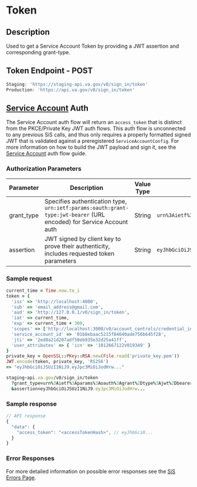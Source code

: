 # Token

## Description

Used to get a Service Account Token by providing a JWT assertion and corresponding grant-type.

## Token Endpoint - POST

```jsx
Staging: 'https://staging-api.va.gov/v0/sign_in/token'
Production: 'https://api.va.gov/v0/sign_in/token'
```

## [Service Account](../auth_flows/service_account.md) Auth

The Service Account auth flow will return an `access_token` that is distinct from the PKCE/Private Key JWT auth flows. This auth flow is unconnected to any previous SiS calls, and thus only requires a properly formatted signed JWT that is validated against a preregistered `ServiceAccountConfig`. For more information on how to build the JWT payload and sign it, see the [Service Account](../auth_flows/service_account.md) auth flow guide.

### Authorization Parameters

| Parameter | Description | Value Type | Example Values |
| --- | --- | --- | --- |
| grant_type |  Specifies authentication type, `urn:ietf:params:oauth:grant-type:jwt-bearer` (URL encoded) for Service Account auth | String | `urn%3Aietf%3Aparams%3Aoauth%3Agrant%2Dtype%3Ajwt%2Dbearer` |
| assertion |  JWT signed by client key to prove their authenticity, includes requested token parameters | String | `eyJhbGciOiJSUzI1NiJ9.eyJpc3MiOiJodHRw...` |

### Sample request

```ruby
current_time = Time.now.to_i
token = {
  'iss' => 'http://localhost:4000',
  'sub' => 'email_address@gmail.com',
  'aud' => 'http://127.0.0.1/v0/sign_in/token',
  'iat' => current_time,
  'exp' => current_time + 300,
  'scopes' => ['http://localhost:3000/v0/account_controls/credential_index'],
  'service_account_id' => '01b8ebaac5215f84640ade756b645f28',
  'jti' => '2ed8a21d207adf50eb935e32d25a41ff',
  'user_attributes' => { 'icn' => '1012667122V019349' }
}
private_key = OpenSSL::PKey::RSA.new(File.read('private_key.pem'))
JWT.encode(token, private_key, 'RS256')
=> "eyJhbGciOiJSUzI1NiJ9.eyJpc3MiOiJodHrw..."

staging-api.va.gov/v0/sign_in/token
  ?grant_type=urn%3Aietf%3Aparams%3Aoauth%3Agrant%2Dtype%3Ajwt%2Dbearer
  &assertion=eyJhbGciOiJSUzI1NiJ9.eyJpc3MiOiJodHrw...
```

### Sample response

```javascript
// API response
{
  "data": {
    "access_token": "<accessTokenHash>", // eyJhbGci0...
  }
}
```

### Error Responses

For more detailed information on possible error responses see the [SiS Errors Page](../errors.md#service-account-access-token).
